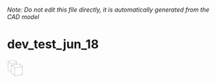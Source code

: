 ###### Note: Do not edit this file directly, it is automatically generated from the CAD model

# dev_test_jun_18

![](/project.svg)

